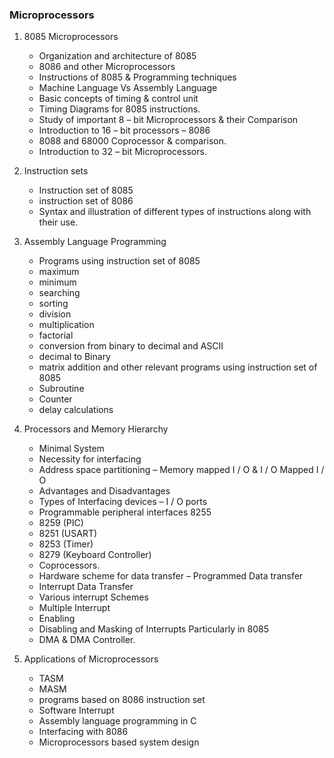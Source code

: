 ### Microprocessors

1. 8085 Microprocessors

   - Organization and architecture of 8085
   - 8086 and other Microprocessors
   - Instructions of 8085 & Programming techniques
   - Machine Language Vs Assembly Language
   - Basic concepts of timing & control unit
   - Timing Diagrams for 8085 instructions.
   - Study of important 8 – bit Microprocessors & their Comparison
   - Introduction to 16 – bit processors – 8086
   - 8088 and 68000 Coprocessor & comparison.
   - Introduction to 32 – bit Microprocessors.

2. Instruction sets

   - Instruction set of 8085
   - instruction set of 8086
   - Syntax and illustration of different types of instructions along with their use.

3. Assembly Language Programming

   - Programs using instruction set of 8085
   - maximum
   - minimum
   - searching
   - sorting
   - division
   - multiplication
   - factorial
   - conversion from binary to decimal and ASCII
   - decimal to Binary
   - matrix addition and other relevant programs using instruction set of 8085
   - Subroutine
   - Counter
   - delay calculations

4. Processors and Memory Hierarchy

   - Minimal System
   - Necessity for interfacing
   - Address space partitioning – Memory mapped I / O & I / O Mapped I / O
   - Advantages and Disadvantages
   - Types of Interfacing devices – I / O ports
   - Programmable peripheral interfaces 8255
   - 8259 (PIC)
   - 8251 (USART)
   - 8253 (Timer)
   - 8279 (Keyboard Controller)
   - Coprocessors.
   - Hardware scheme for data transfer – Programmed Data transfer
   - Interrupt Data Transfer
   - Various interrupt Schemes
   - Multiple Interrupt
   - Enabling
   - Disabling and Masking of Interrupts Particularly in 8085
   - DMA & DMA Controller.

5. Applications of Microprocessors

   - TASM
   - MASM
   - programs based on 8086 instruction set
   - Software Interrupt
   - Assembly language programming in C
   - Interfacing with 8086
   - Microprocessors based system design
